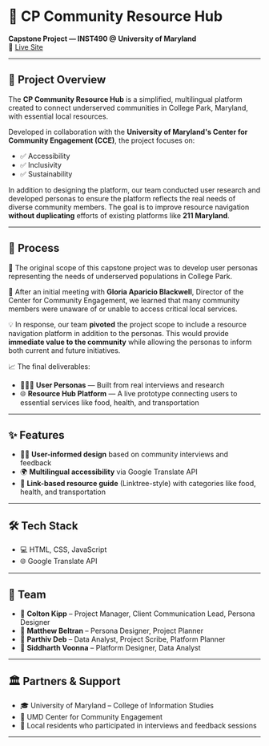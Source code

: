 # 📍 CP Community Resource Hub  
**Capstone Project — INST490 @ University of Maryland**  
🔗 [Live Site](https://cjkipp.vercel.app)

---

## 📘 Project Overview

The **CP Community Resource Hub** is a simplified, multilingual platform created to connect underserved communities in College Park, Maryland, with essential local resources.

Developed in collaboration with the **University of Maryland's Center for Community Engagement (CCE)**, the project focuses on:
- ✅ Accessibility
- ✅ Inclusivity
- ✅ Sustainability

In addition to designing the platform, our team conducted user research and developed personas to ensure the platform reflects the real needs of diverse community members. The goal is to improve resource navigation **without duplicating** efforts of existing platforms like **211 Maryland**.

---

## 🔄 Process

🧭 The original scope of this capstone project was to develop user personas representing the needs of underserved populations in College Park.

🤝 After an initial meeting with **Gloria Aparicio Blackwell**, Director of the Center for Community Engagement, we learned that many community members were unaware of or unable to access critical local services.

💡 In response, our team **pivoted** the project scope to include a resource navigation platform in addition to the personas. This would provide **immediate value to the community** while allowing the personas to inform both current and future initiatives.

📈 The final deliverables:
- 🧑‍🤝‍🧑 **User Personas** — Built from real interviews and research
- 🌐 **Resource Hub Platform** — A live prototype connecting users to essential services like food, health, and transportation

---

## ✨ Features

- 🧑‍🔬 **User-informed design** based on community interviews and feedback
- 🌍 **Multilingual accessibility** via Google Translate API
- 🔗 **Link-based resource guide** (Linktree-style) with categories like food, health, and transportation

---

## 🛠️ Tech Stack

- 💻 HTML, CSS, JavaScript  
- 🌐 Google Translate API  

---

## 👥 Team

- 👤 **Colton Kipp** – Project Manager, Client Communication Lead, Persona Designer  
- 👤 **Matthew Beltran** – Persona Designer, Project Planner  
- 👤 **Parthiv Deb** – Data Analyst, Project Scribe, Platform Planner  
- 👤 **Siddharth Voonna** – Platform Designer, Data Analyst  

---

## 🏛️ Partners & Support

- 🎓 University of Maryland – College of Information Studies  
- 🏢 UMD Center for Community Engagement  
- 🙌 Local residents who participated in interviews and feedback sessions

---
